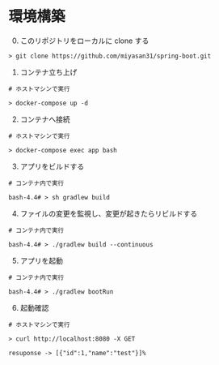# 環境構築

0. このリポジトリをローカルに clone する

```
> git clone https://github.com/miyasan31/spring-boot.git
```

1. コンテナ立ち上げ

```
# ホストマシンで実行

> docker-compose up -d
```

2. コンテナへ接続

```
# ホストマシンで実行

> docker-compose exec app bash
```

3. アプリをビルドする

```
# コンテナ内で実行

bash-4.4# > sh gradlew build
```

4. ファイルの変更を監視し、変更が起きたらリビルドする

```
# コンテナ内で実行

bash-4.4# > ./gradlew build --continuous
```

5. アプリを起動

```
# コンテナ内で実行

bash-4.4# > ./gradlew bootRun
```

6. 起動確認

```
# ホストマシンで実行

> curl http://localhost:8080 -X GET

resuponse -> [{"id":1,"name":"test"}]%
```
